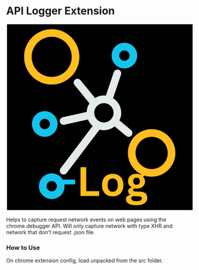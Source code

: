 # API Logger Extension
<p align="center">
  <img src="ale.png" />
</p>

Helps to capture request network events on web pages using the chrome.debugger API. Will only capture network with type XHR and network that don't request .json file.

### How to Use
On chrome extension config, load unpacked from the src folder.